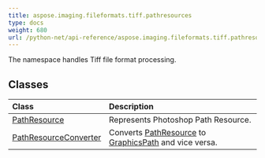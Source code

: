```yaml
---
title: aspose.imaging.fileformats.tiff.pathresources
type: docs
weight: 680
url: /python-net/api-reference/aspose.imaging.fileformats.tiff.pathresources/
---
```



The namespace handles Tiff file format processing.

## **Classes**
|**Class**|**Description**|
| :- | :- |
|[PathResource](/imaging/python-net/api-reference/aspose.imaging.fileformats.tiff.pathresources/pathresource/)|Represents Photoshop Path Resource.|
|[PathResourceConverter](/imaging/python-net/api-reference/aspose.imaging.fileformats.tiff.pathresources/pathresourceconverter/)|Converts [PathResource](/imaging/python-net/api-reference/aspose.imaging.fileformats.tiff.pathresources/pathresource/) to [GraphicsPath](/imaging/python-net/api-reference/aspose.imaging/graphicspath/) and vice versa.|
